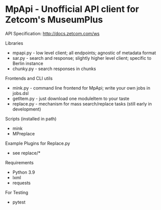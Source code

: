 # MpApi - Unofficial API client for Zetcom's MuseumPlus

API Specification: http://docs.zetcom.com/ws

Libraries
* mpapi.py   - low level client; all endpoints; agnostic of metadata format  
* sar.py     - search and response; slightly higher level client; specific to Berlin instance
* chunky.py  - search responses in chunks

Frontends and CLI utils
* mink.py    - command line frontend for MpApi; write your own jobs in jobs.dsl
* getItem.py - just download one moduleItem to your taste
* replace.py - mechanism for mass search/replace tasks (still early in 
			   development)

Scripts (installed in path)
* mink
* MPreplace

Example Plugins for Replace.py
* see replace/*

Requirements
* Python 3.9
* lxml
* requests


For Testing
* pytest 

